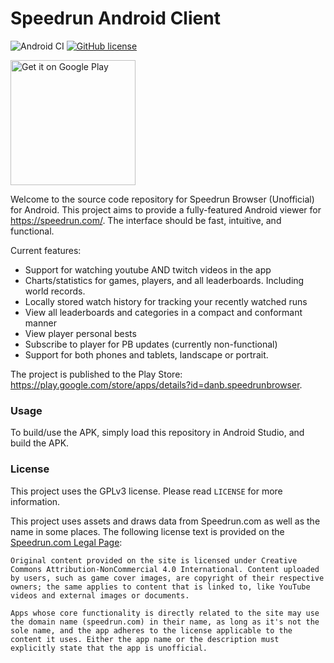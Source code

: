 Speedrun Android Client
====

![Android CI](https://github.com/dl00/speedrun-browser-android/workflows/Android%20CI/badge.svg)
[![GitHub license](https://img.shields.io/github/license/dl00/speedrun-browser-android.svg)](https://github.com/dl00/speedrun-browser-android/blob/master/LICENSE)

<a href='https://play.google.com/store/apps/details?id=danb.speedrunbrowser&pcampaignid=pcampaignidMKT-Other-global-all-co-prtnr-py-PartBadge-Mar2515-1'><img alt='Get it on Google Play' src='https://play.google.com/intl/en_us/badges/static/images/badges/en_badge_web_generic.png' width="200px" /></a>

Welcome to the source code repository for Speedrun Browser (Unofficial) for Android. This project aims to provide a fully-featured Android viewer for https://speedrun.com/. The interface should be fast, intuitive, and functional.

Current features:
* Support for watching youtube AND twitch videos in the app
* Charts/statistics for games, players, and all leaderboards. Including world records.
* Locally stored watch history for tracking your recently watched runs
* View all leaderboards and categories in a compact and conformant manner
* View player personal bests
* Subscribe to player for PB updates (currently non-functional)
* Support for both phones and tablets, landscape or portrait.

The project is published to the Play Store: https://play.google.com/store/apps/details?id=danb.speedrunbrowser.

### Usage

To build/use the APK, simply load this repository in Android Studio, and build the APK.

### License

This project uses the GPLv3 license. Please read `LICENSE` for more information.

This project uses assets and draws data from Speedrun.com as well as the name in some places. The following license text is provided on the [Speedrun.com Legal Page](https://www.speedrun.com/legal):

    Original content provided on the site is licensed under Creative Commons Attribution-NonCommercial 4.0 International. Content uploaded by users, such as game cover images, are copyright of their respective owners; the same applies to content that is linked to, like YouTube videos and external images or documents.

    Apps whose core functionality is directly related to the site may use the domain name (speedrun.com) in their name, as long as it's not the sole name, and the app adheres to the license applicable to the content it uses. Either the app name or the description must explicitly state that the app is unofficial.
